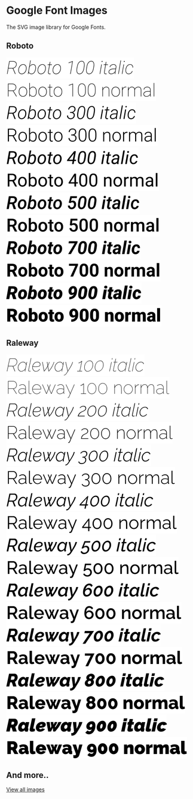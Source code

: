 # Google Font Images

The SVG image library for Google Fonts.

## Roboto

![roboto-100-italic](https://raw.githubusercontent.com/maheshwaghmare/google-font-images/refs/heads/main/images/roboto-100-italic.svg)<br/>
![roboto-100-normal](https://raw.githubusercontent.com/maheshwaghmare/google-font-images/refs/heads/main/images/roboto-100-normal.svg)<br/>
![roboto-300-italic](https://raw.githubusercontent.com/maheshwaghmare/google-font-images/refs/heads/main/images/roboto-300-italic.svg)<br/>
![roboto-300-normal](https://raw.githubusercontent.com/maheshwaghmare/google-font-images/refs/heads/main/images/roboto-300-normal.svg)<br/>
![roboto-400-italic](https://raw.githubusercontent.com/maheshwaghmare/google-font-images/refs/heads/main/images/roboto-400-italic.svg)<br/>
![roboto-400-normal](https://raw.githubusercontent.com/maheshwaghmare/google-font-images/refs/heads/main/images/roboto-400-normal.svg)<br/>
![roboto-500-italic](https://raw.githubusercontent.com/maheshwaghmare/google-font-images/refs/heads/main/images/roboto-500-italic.svg)<br/>
![roboto-500-normal](https://raw.githubusercontent.com/maheshwaghmare/google-font-images/refs/heads/main/images/roboto-500-normal.svg)<br/>
![roboto-700-italic](https://raw.githubusercontent.com/maheshwaghmare/google-font-images/refs/heads/main/images/roboto-700-italic.svg)<br/>
![roboto-700-normal](https://raw.githubusercontent.com/maheshwaghmare/google-font-images/refs/heads/main/images/roboto-700-normal.svg)<br/>
![roboto-900-italic](https://raw.githubusercontent.com/maheshwaghmare/google-font-images/refs/heads/main/images/roboto-900-italic.svg)<br/>
![roboto-900-normal](https://raw.githubusercontent.com/maheshwaghmare/google-font-images/refs/heads/main/images/roboto-900-normal.svg)<br/>

## Raleway

![raleway-100-italic](https://raw.githubusercontent.com/maheshwaghmare/google-font-images/refs/heads/main/images/raleway-100-italic.svg)<br/>
![raleway-100-normal](https://raw.githubusercontent.com/maheshwaghmare/google-font-images/refs/heads/main/images/raleway-100-normal.svg)<br/>
![raleway-200-italic](https://raw.githubusercontent.com/maheshwaghmare/google-font-images/refs/heads/main/images/raleway-200-italic.svg)<br/>
![raleway-200-normal](https://raw.githubusercontent.com/maheshwaghmare/google-font-images/refs/heads/main/images/raleway-200-normal.svg)<br/>
![raleway-300-italic](https://raw.githubusercontent.com/maheshwaghmare/google-font-images/refs/heads/main/images/raleway-300-italic.svg)<br/>
![raleway-300-normal](https://raw.githubusercontent.com/maheshwaghmare/google-font-images/refs/heads/main/images/raleway-300-normal.svg)<br/>
![raleway-400-italic](https://raw.githubusercontent.com/maheshwaghmare/google-font-images/refs/heads/main/images/raleway-400-italic.svg)<br/>
![raleway-400-normal](https://raw.githubusercontent.com/maheshwaghmare/google-font-images/refs/heads/main/images/raleway-400-normal.svg)<br/>
![raleway-500-italic](https://raw.githubusercontent.com/maheshwaghmare/google-font-images/refs/heads/main/images/raleway-500-italic.svg)<br/>
![raleway-500-normal](https://raw.githubusercontent.com/maheshwaghmare/google-font-images/refs/heads/main/images/raleway-500-normal.svg)<br/>
![raleway-600-italic](https://raw.githubusercontent.com/maheshwaghmare/google-font-images/refs/heads/main/images/raleway-600-italic.svg)<br/>
![raleway-600-normal](https://raw.githubusercontent.com/maheshwaghmare/google-font-images/refs/heads/main/images/raleway-600-normal.svg)<br/>
![raleway-700-italic](https://raw.githubusercontent.com/maheshwaghmare/google-font-images/refs/heads/main/images/raleway-700-italic.svg)<br/>
![raleway-700-normal](https://raw.githubusercontent.com/maheshwaghmare/google-font-images/refs/heads/main/images/raleway-700-normal.svg)<br/>
![raleway-800-italic](https://raw.githubusercontent.com/maheshwaghmare/google-font-images/refs/heads/main/images/raleway-800-italic.svg)<br/>
![raleway-800-normal](https://raw.githubusercontent.com/maheshwaghmare/google-font-images/refs/heads/main/images/raleway-800-normal.svg)<br/>
![raleway-900-italic](https://raw.githubusercontent.com/maheshwaghmare/google-font-images/refs/heads/main/images/raleway-900-italic.svg)<br/>
![raleway-900-normal](https://raw.githubusercontent.com/maheshwaghmare/google-font-images/refs/heads/main/images/raleway-900-normal.svg)<br/>

## And more..

[View all images](https://github.com/maheshwaghmare/google-font-images/tree/main/images/)
